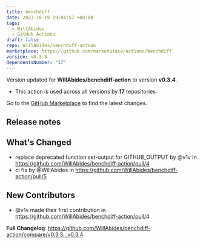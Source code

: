 ```yaml
---
title: benchdiff
date: 2023-10-19 19:04:57 +00:00
tags:
  - WillAbides
  - GitHub Actions
draft: false
repo: WillAbides/benchdiff-action
marketplace: https://github.com/marketplace/actions/benchdiff
version: v0.3.4
dependentsNumber: "17"
---
```



Version updated for **WillAbides/benchdiff-action** to version **v0.3.4**.
- This action is used across all versions by **17** repositories.

Go to the [GitHub Marketplace](https://github.com/marketplace/actions/benchdiff) to find the latest changes.

## Release notes

## What's Changed
* replace deprecated function set-output for GITHUB_OUTPUT by @v1v in https://github.com/WillAbides/benchdiff-action/pull/4
* ci fix by @WillAbides in https://github.com/WillAbides/benchdiff-action/pull/5

## New Contributors
* @v1v made their first contribution in https://github.com/WillAbides/benchdiff-action/pull/4

**Full Changelog**: https://github.com/WillAbides/benchdiff-action/compare/v0.3.3...v0.3.4
